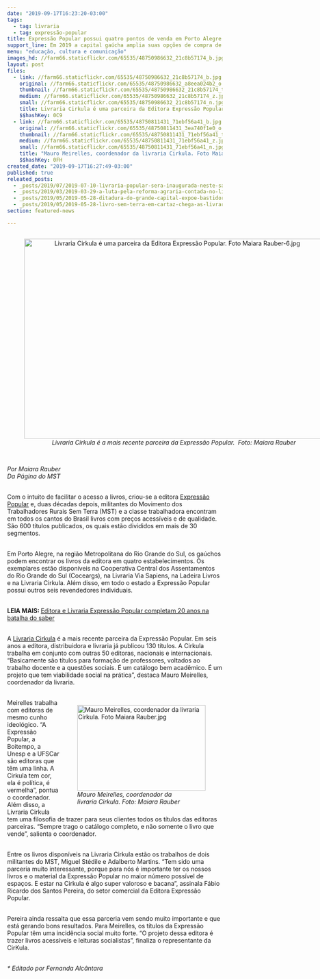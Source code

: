 ```yaml
---
date: "2019-09-17T16:23:20-03:00"
tags:
  - tag: livraria
  - tag: expressão-popular
title: Expressão Popular possui quatro pontos de venda em Porto Alegre
support_line: Em 2019 a capital gaúcha amplia suas opções de compra de livros populares
menu: "educação, cultura e comunicação"
images_hd: //farm66.staticflickr.com/65535/48750986632_21c8b57174_b.jpg
layout: post
files:
  - link: //farm66.staticflickr.com/65535/48750986632_21c8b57174_b.jpg
    original: //farm66.staticflickr.com/65535/48750986632_a8eea024b2_o.jpg
    thumbnail: //farm66.staticflickr.com/65535/48750986632_21c8b57174_t.jpg
    medium: //farm66.staticflickr.com/65535/48750986632_21c8b57174_z.jpg
    small: //farm66.staticflickr.com/65535/48750986632_21c8b57174_n.jpg
    title: Livraria Cirkula é uma parceira da Editora Expressão Popular.  Foto Maiara Rauber-6.jpg
    $$hashKey: 0C9
  - link: //farm66.staticflickr.com/65535/48750811431_71ebf56a41_b.jpg
    original: //farm66.staticflickr.com/65535/48750811431_3ea740f1e0_o.jpg
    thumbnail: //farm66.staticflickr.com/65535/48750811431_71ebf56a41_t.jpg
    medium: //farm66.staticflickr.com/65535/48750811431_71ebf56a41_z.jpg
    small: //farm66.staticflickr.com/65535/48750811431_71ebf56a41_n.jpg
    title: "Mauro Meirelles, coordenador da livraria Cirkula. Foto Maiara Rauber.jpg"
    $$hashKey: 0FH
created_date: "2019-09-17T16:27:49-03:00"
published: true
releated_posts:
  - _posts/2019/07/2019-07-10-livraria-popular-sera-inaugurada-neste-sabado-13-no-maranhao.md
  - _posts/2019/03/2019-03-29-a-luta-pela-reforma-agraria-contada-no-livro-sem-terra-em-cartaz.md
  - _posts/2019/05/2019-05-28-ditadura-do-grande-capital-expoe-bastidores-da-alianca-entre-burgueses-e-militares.md
  - _posts/2019/05/2019-05-28-livro-sem-terra-em-cartaz-chega-as-livrarias-e-vira-exposicao-no-ceara.md
section: featured-news

---
```

<div style="text-align:center">
<figure class="image" style="display:inline-block"><img alt="Livraria Cirkula é uma parceira da Editora Expressão Popular.  Foto Maiara Rauber-6.jpg" height="467" src="//farm66.staticflickr.com/65535/48750986632_21c8b57174_b.jpg" width="700" />
<figcaption><em>Livraria Cirkula &eacute; a mais recente parceira da Express&atilde;o Popular.&nbsp; Foto: Maiara Rauber</em></figcaption>
</figure>
</div>

<p><br />
<em>Por Maiara Rauber<br />
Da P&aacute;gina do MST</em></p>

<p><br />
Com o intuito de facilitar o acesso a livros, criou-se a editora <a href="http://bit.ly/editoraexpressãopopula">Express&atilde;o Popular</a>&nbsp;e, duas d&eacute;cadas depois, militantes do Movimento dos Trabalhadores Rurais Sem Terra (MST) e a classe trabalhadora encontram em todos os cantos do Brasil livros com pre&ccedil;os acess&iacute;veis e de qualidade. S&atilde;o 600 t&iacute;tulos publicados, os quais est&atilde;o divididos em mais de 30 segmentos.</p>

<p><br />
Em Porto Alegre, na regi&atilde;o Metropolitana do Rio Grande do Sul, os ga&uacute;chos podem encontrar os livros da editora em quatro estabelecimentos. Os exemplares est&atilde;o dispon&iacute;veis na Cooperativa Central dos Assentamentos do Rio Grande do Sul (Coceargs), na Livraria Via Sapiens, na Ladeira Livros e na Livraria Cirkula. Al&eacute;m disso, em todo o estado a Express&atilde;o Popular possui outros seis revendedores individuais.<br />
&nbsp;</p>

<p><strong>LEIA MAIS:&nbsp;</strong><a href="http://www.mst.org.br/2019/01/29/editora-e-livraria-expressao-popular-completa-20-anos-na-batalha-do-saber.html">Editora e Livraria Express&atilde;o Popular completam 20 anos na batalha do saber</a></p>

<p><br />
A <a href="https://livrariacirkula.com.br/">Livraria Cirkula</a>&nbsp;&eacute; a mais recente parceira da Express&atilde;o Popular. Em seis anos a editora, distribuidora e livraria j&aacute; publicou 130 t&iacute;tulos. A Cirkula trabalha em conjunto com outras 50 editoras, nacionais e internacionais. &ldquo;Basicamente s&atilde;o t&iacute;tulos para forma&ccedil;&atilde;o de professores, voltados ao trabalho docente e a quest&otilde;es sociais. &Eacute; um cat&aacute;logo bem acad&ecirc;mico. &Eacute; um projeto que tem viabilidade social na pr&aacute;tica&rdquo;, destaca Mauro Meirelles, coordenador da livraria.<br />
&nbsp;</p>

<figure class="image" style="float:right"><img alt="Mauro Meirelles, coordenador da livraria Cirkula. Foto Maiara Rauber.jpg" height="200" src="//farm66.staticflickr.com/65535/48750811431_71ebf56a41_b.jpg" width="300" />
<figcaption><em>Mauro Meirelles, coordenador da<br />
livraria Cirkula. Foto: Maiara Rauber</em></figcaption>
</figure>

<p>Meirelles trabalha com editoras de mesmo cunho ideol&oacute;gico. &ldquo;A Express&atilde;o Popular, a Boitempo, a Unesp e a UFSCar s&atilde;o editoras que t&ecirc;m uma linha. A Cirkula tem cor, ela &eacute; pol&iacute;tica, &eacute; vermelha&rdquo;, pontua o coordenador. Al&eacute;m disso, a Livraria Cirkula tem uma filosofia de trazer para seus clientes todos os t&iacute;tulos das editoras parceiras. &ldquo;Sempre trago o cat&aacute;logo completo, e n&atilde;o somente o livro que vende&rdquo;, salienta o coordenador.</p>

<p><br />
Entre os livros dispon&iacute;veis na Livraria Cirkula est&atilde;o os trabalhos de dois militantes do MST, Miguel St&eacute;dile e Adalberto Martins. &ldquo;Tem sido uma parceria muito interessante, porque para n&oacute;s &eacute; importante ter os nossos livros e o material da Express&atilde;o Popular no maior n&uacute;mero poss&iacute;vel de espa&ccedil;os. E estar na Cirkula &eacute; algo super valoroso e bacana&rdquo;, assinala F&aacute;bio Ricardo dos Santos Pereira, do setor comercial da Editora Express&atilde;o Popular.</p>

<p><br />
Pereira ainda ressalta que essa parceria vem sendo muito importante e que est&aacute; gerando bons resultados. Para Meirelles, os t&iacute;tulos da Express&atilde;o Popular t&ecirc;m uma incid&ecirc;ncia social muito forte. &ldquo;O projeto dessa editora &eacute; trazer livros acess&iacute;veis e leituras socialistas&rdquo;, finaliza o representante da CirKula.</p>

<p><br />
<em>* Editado por Fernanda Alc&acirc;ntara</em></p>
